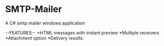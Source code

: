 # SMTP-Mailer
A C# smtp mailer windows application


--FEATURES--
*HTML messages with instant preview
*Multiple receivers
*Attachment option
*Delivery results
